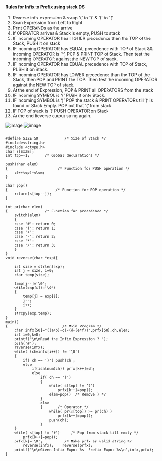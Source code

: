 #### Rules for Infix to Prefix using stack DS 
1. Reverse infix expression & swap ‘(‘ to ”)’ & ‘)’ to ”(‘
2. Scan Expression from Left to Right
3. Print OPERANDs as the arrive
4. If OPERATOR arrives & Stack is empty, PUSH to stack
5. IF incoming OPERATOR has HIGHER precedence than the TOP of the Stack, PUSH it on stack
6. IF incoming OPERATOR has EQUAL precedence with TOP of Stack && incoming OPERATOR is ‘^’,  POP & PRINT TOP of Stack. 
   Then test the incoming OPERATOR against the NEW TOP of stack.
7. IF incoming OPERATOR has EQUAL precedence  with TOP of Stack, PUSH it on Stack.
8. IF incoming OPERATOR has LOWER precedence than the TOP of the Stack, then POP and PRINT the TOP. 
   Then test the incoming OPERATOR against the NEW TOP of stack.
9.  At the end of Expression, POP & PRINT all OPERATORS from the stack
10. IF incoming SYMBOL is ‘(‘ PUSH it onto Stack.
11. IF incoming SYMBOL is ‘)’ POP the stack & PRINT  OPERATORs till ‘(‘ is found or Stack Empty.  POP out that ‘(‘ from stack
12. IF TOP of stack is ‘(‘ PUSH OPERATOR on Stack
13. At the end Reverse output string again.

![image](https://user-images.githubusercontent.com/95578805/171982158-71d6a8ce-8d5f-4ccd-8e5f-aeb2717b8176.png)
![image](https://user-images.githubusercontent.com/95578805/171982170-c2d8d419-fb31-45ea-b8f5-803b2127e881.png)

```

#define SIZE 50            /* Size of Stack */
#include<string.h>
#include <ctype.h>
char s[SIZE];
int top=-1;       /* Global declarations */

push(char elem)
{                       /* Function for PUSH operation */
    s[++top]=elem;
}

char pop()
{                      /* Function for POP operation */
    return(s[top--]);
}

int pr(char elem)
{                 /* Function for precedence */
    switch(elem)
    {
    case '#': return 0;
    case ')': return 1;
    case '+':
    case '-': return 2;
    case '*':
    case '/': return 3;
    }
}
void reverse(char *exp){

    int size = strlen(exp);
    int j = size, i=0;
    char temp[size];

    temp[j--]='\0';
    while(exp[i]!='\0')
    {
        temp[j] = exp[i];
        j--;
        i++;
    }
    strcpy(exp,temp);
}
main()
{                         /* Main Program */
    char infx[50]="((a/b)+c)-(d+(e*f))",prfx[50],ch,elem;
    int i=0,k=0;
    printf("\n\nRead the Infix Expression ? ");
    push('#');
    reverse(infx);
    while( (ch=infx[i++]) != '\0')
    {
        if( ch == ')') push(ch);
        else
            if(isalnum(ch)) prfx[k++]=ch;
            else
                if( ch == '(')
                {
                    while( s[top] != ')')
                        prfx[k++]=pop();
                    elem=pop(); /* Remove ) */
                }
                else
                {       /* Operator */
                    while( pr(s[top]) >= pr(ch) )
                        prfx[k++]=pop();
                    push(ch);
                }
    }
    while( s[top] != '#')     /* Pop from stack till empty */
        prfx[k++]=pop();
    prfx[k]='\0';          /* Make prfx as valid string */
        reverse(infx);    reverse(prfx);
    printf("\n\nGiven Infix Expn: %s  Prefix Expn: %s\n",infx,prfx);
}

```

